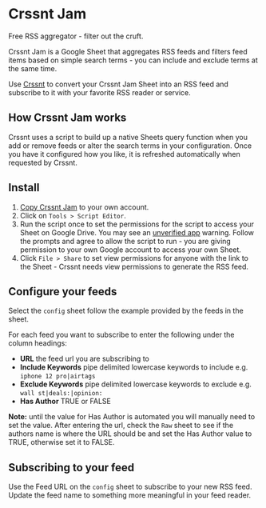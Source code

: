 # Crssnt Jam

Free RSS aggregator - filter out the cruft.

Crssnt Jam is a Google Sheet that aggregates RSS feeds and filters feed items based on simple search terms - you can include and exclude terms at the same time.

Use [Crssnt](https://crssnt.com) to convert your Crssnt Jam Sheet into an RSS feed and subscribe to it with your favorite RSS reader or service.

## How Crssnt Jam works

Crssnt uses a script to build up a native Sheets query function when you add or remove feeds or alter the search terms in your configuration. Once you have it configured how you like, it is refreshed automatically when requested by Crssnt.

## Install

1. [Copy Crssnt Jam](https://docs.google.com/spreadsheets/d/1IHfA5q1DZfq2PZ5vz39eim3VxhiOKbBHNU_Wqz7nJfM/copy) to your own account.
2. Click on `Tools > Script Editor`.
3. Run the script once to set the permissions for the script to access your Sheet on Google Drive. You may see an [unverified app](https://support.google.com/cloud/answer/7454865) warning. Follow the prompts and agree to allow the script to run - you are giving permission to your own Google account to access your own Sheet.
4. Click `File > Share` to set view permissions for anyone with the link to the Sheet - Crssnt needs view permissions to generate the RSS feed. 

## Configure your feeds

Select the `config` sheet follow the example provided by the feeds in the sheet.

For each feed you want to subscribe to enter the following under the column headings:

- 	**URL** the feed url you are subscribing to
- 	**Include Keywords** pipe delimited lowercase keywords to include e.g. `iphone 12 pro|airtags`
- 	**Exclude Keywords** pipe delimited lowercase keywords to exclude e.g. `wall st|deals:|opinion:`
- 	**Has Author** TRUE or FALSE

**Note:** until the value for Has Author is automated you will manually need to set the value. After entering the url, check the `Raw` sheet to see if the authors name is where the URL should be and set the Has Author value to TRUE, otherwise set it to FALSE.

## Subscribing to your feed

Use the Feed URL on the `config` sheet to subscribe to your new RSS feed. Update the feed name to something more meaningful in your feed reader.
